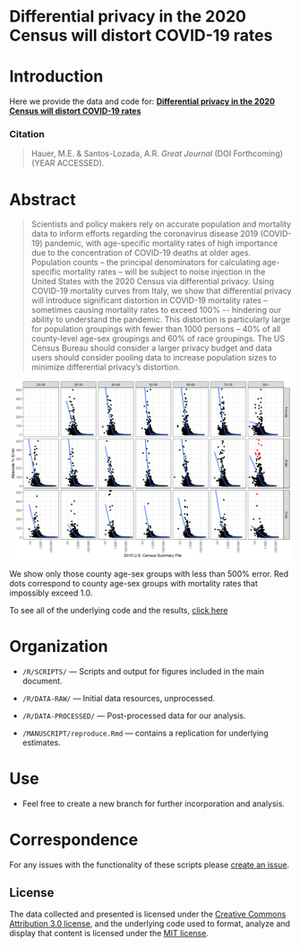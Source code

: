 # Differential privacy in the 2020 Census will distort COVID-19 rates

# Introduction
Here we provide the data and code for:  [**Differential privacy in the 2020 Census will distort COVID-19 rates**](https://github.com/mathewhauer/covid-differential-privacy/blob/master/MainDocument.docx)

### Citation


> Hauer, M.E. & Santos-Lozada, A.R. *Great Journal* (DOI Forthcoming) (YEAR ACCESSED).


# Abstract
> Scientists and policy makers rely on accurate population and mortality data to inform efforts regarding the coronavirus disease 2019 (COVID-19) pandemic, with age-specific mortality rates of high importance due to the concentration of COVID-19 deaths at older ages. Population counts – the principal denominators for calculating age-specific mortality rates – will be subject to noise injection in the United States with the 2020 Census via differential privacy. Using COVID-19 mortality curves from Italy, we show that differential privacy will introduce significant distortion in COVID-19 mortality rates – sometimes causing mortality rates to exceed 100% -- hindering our ability to understand the pandemic. This distortion is particularly large for population groupings with fewer than 1000 persons – 40% of all county-level age-sex groupings and 60% of race groupings. The US Census Bureau should consider a larger privacy budget and data users should consider pooling data to increase population sizes to minimize differential privacy’s distortion.

![**The distortion of COVID-19 age-sex specific mortality rates for US counties.**](MANUSCRIPT/FIGURES/figure1.png "Main Figure")

We show only those county age-sex groups with less than 500% error. Red dots correspond to county age-sex groups with mortality rates that impossibly exceed 1.0.

To see all of the underlying code and the results, [click here](http://htmlpreview.github.io/?https://github.com/mathewhauer/covid-differential-privacy/blob/master/MANUSCRIPT/reproduce.html)

# Organization
- `/R/SCRIPTS/`  — Scripts and output for figures included in the main document.
- `/R/DATA-RAW/`  — Initial data resources, unprocessed.
- `/R/DATA-PROCESSED/` — Post-processed data for our analysis.

- `/MANUSCRIPT/reproduce.Rmd` — contains a replication for underlying estimates.



# Use
- Feel free to create a new branch for further incorporation and analysis. 

# Correspondence
For any issues with the functionality of these scripts please [create an issue](https://github.com/mathewhauer/covid-differential-privacy/issues).

## License
The data collected and presented is licensed under the [Creative Commons Attribution 3.0 license](http://creativecommons.org/licenses/by/3.0/us/deed.en_US), and the underlying code used to format, analyze and display that content is licensed under the [MIT license](http://opensource.org/licenses/mit-license.php).